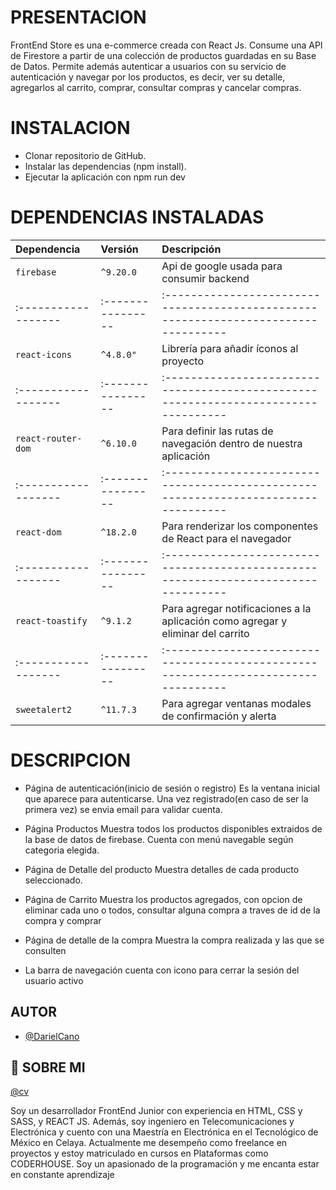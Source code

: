 # PRESENTACION

FrontEnd Store es una e-commerce creada con React Js. Consume una API de Firestore a partir de una colección de productos guardadas en su Base de Datos.
Permite además autenticar a usuarios con su servicio de autenticación y navegar por los productos, es decir, ver su detalle, agregarlos al carrito, comprar, consultar compras y cancelar compras.

# INSTALACION

- Clonar repositorio de GitHub.
- Instalar las dependencias (npm install).
- Ejecutar la aplicación con npm run dev

# DEPENDENCIAS INSTALADAS

| Dependencia         | Versión           | Descripción                                                                         |
| :------------------ | :---------------- | :---------------------------------------------------------------------------------- |
| `firebase`          | `^9.20.0`         | Api de google usada para consumir backend                                           |
| :------------------ | :---------------- | :---------------------------------------------------------------------------------- |
| `react-icons`       | `^4.8.0"`         | Librería para añadir íconos al proyecto                                             |
| :------------------ | :---------------- | :---------------------------------------------------------------------------------- |
| `react-router-dom`  | `^6.10.0`         | Para definir las rutas de navegación dentro de nuestra aplicación                   |
| :------------------ | :---------------- | :---------------------------------------------------------------------------------- |
| `react-dom`         | `^18.2.0`         | Para renderizar los componentes de React para el navegador                          |
| :------------------ | :---------------- | :---------------------------------------------------------------------------------- |
| `react-toastify`    | `^9.1.2`          | Para agregar notificaciones a la aplicación como agregar y eliminar del carrito     |
| :------------------ | :---------------- | :---------------------------------------------------------------------------------- |
| `sweetalert2`       | `^11.7.3`         | Para agregar ventanas modales de confirmación y alerta                              |

# DESCRIPCION

- Página de autenticación(inicio de sesión o registro)
  Es la ventana inicial que aparece para autenticarse. Una vez registrado(en caso de ser la primera vez) se envia email para validar cuenta.

- Página Productos
  Muestra todos los productos disponibles extraidos de la base de datos de firebase. Cuenta con menú navegable según categoria elegida.

- Página de Detalle del producto
  Muestra detalles de cada producto seleccionado.

- Página de Carrito
  Muestra los productos agregados, con opcion de eliminar cada uno o todos, consultar alguna compra a traves de id de la compra y comprar

- Página de detalle de la compra
  Muestra la compra realizada y las que se consulten

- La barra de navegación cuenta con icono para cerrar la sesión del usuario activo

## AUTOR

- [@DarielCano](https://www.github.com/DarieCano)

## 🚀 SOBRE MI

[@cv](https://drive.google.com/file/d/1tTkd27bLXFh6M9vCI3uco_lMszwkZcl6/view?usp=share_link)

Soy un desarrollador FrontEnd Junior con experiencia en HTML, CSS y SASS, y REACT JS. Además, soy ingeniero en Telecomunicaciones y Electrónica y cuento con una Maestría en Electrónica en el Tecnológico de México en Celaya. Actualmente me desempeño como freelance en proyectos y estoy matriculado en cursos en Plataformas como CODERHOUSE. Soy un apasionado de la programación y me encanta estar en constante aprendizaje
